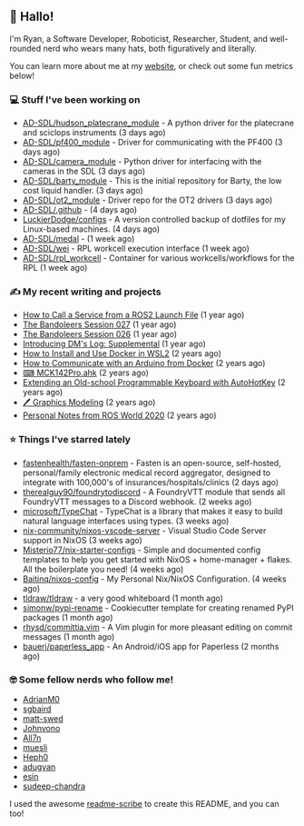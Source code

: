 ## 👋 Hallo!

I'm Ryan, a Software Developer, Roboticist, Researcher, Student, and well-rounded nerd who wears many hats, both figuratively and literally.

You can learn more about me at my [website](https://ryandlewis.dev), or check out some fun metrics below!

### 💻 Stuff I've been working on

- [AD-SDL/hudson_platecrane_module](https://github.com/AD-SDL/hudson_platecrane_module) - A python driver for the platecrane and sciclops instruments (3 days ago)
- [AD-SDL/pf400_module](https://github.com/AD-SDL/pf400_module) - Driver for communicating with the PF400  (3 days ago)
- [AD-SDL/camera_module](https://github.com/AD-SDL/camera_module) - Python driver for interfacing with the cameras in the SDL (3 days ago)
- [AD-SDL/barty_module](https://github.com/AD-SDL/barty_module) - This is the initial repository for Barty, the low cost liquid handler. (3 days ago)
- [AD-SDL/ot2_module](https://github.com/AD-SDL/ot2_module) - Driver repo for the OT2 drivers  (3 days ago)
- [AD-SDL/.github](https://github.com/AD-SDL/.github) -  (4 days ago)
- [LuckierDodge/configs](https://github.com/LuckierDodge/configs) - A version controlled backup of dotfiles for my Linux-based machines. (4 days ago)
- [AD-SDL/medal](https://github.com/AD-SDL/medal) -  (1 week ago)
- [AD-SDL/wei](https://github.com/AD-SDL/wei) - RPL workcell execution interface (1 week ago)
- [AD-SDL/rpl_workcell](https://github.com/AD-SDL/rpl_workcell) - Container for various workcells/workflows for the RPL (1 week ago)

### ✍ My recent writing and projects

- [How to Call a Service from a ROS2 Launch File](https://ryandlewis.dev/posts/callserviceinros2launch/) (1 year ago)
- [The Bandoleers Session 027](https://ryandlewis.dev/posts/ttrpg/thebandoleers027/) (1 year ago)
- [The Bandoleers Session 026](https://ryandlewis.dev/posts/ttrpg/thebandoleers026/) (1 year ago)
- [Introducing DM&#39;s Log: Supplemental](https://ryandlewis.dev/posts/ttrpg/introducingdmslog/) (1 year ago)
- [How to Install and Use Docker in WSL2](https://ryandlewis.dev/posts/howtowsldocker/) (2 years ago)
- [How to Communicate with an Arduino from Docker](https://ryandlewis.dev/posts/howtoarduinodocker/) (2 years ago)
- [⌨ MCK142Pro.ahk](https://ryandlewis.dev/projects/mck142pro/) (2 years ago)
- [Extending an Old-school Programmable Keyboard with AutoHotKey](https://ryandlewis.dev/posts/mck142pro/) (2 years ago)
- [🖊 Graphics Modeling](https://ryandlewis.dev/projects/graphics/) (2 years ago)
- [Personal Notes from ROS World 2020](https://ryandlewis.dev/posts/rosworld2020/) (2 years ago)

### ⭐ Things I've starred lately

- [fastenhealth/fasten-onprem](https://github.com/fastenhealth/fasten-onprem) - Fasten is an open-source, self-hosted, personal/family electronic medical record aggregator, designed to integrate with 100,000&#39;s of insurances/hospitals/clinics (2 days ago)
- [therealguy90/foundrytodiscord](https://github.com/therealguy90/foundrytodiscord) - A FoundryVTT module that sends all FoundryVTT messages to a Discord webhook. (2 weeks ago)
- [microsoft/TypeChat](https://github.com/microsoft/TypeChat) - TypeChat is a library that makes it easy to build natural language interfaces using types. (3 weeks ago)
- [nix-community/nixos-vscode-server](https://github.com/nix-community/nixos-vscode-server) - Visual Studio Code Server support in NixOS (3 weeks ago)
- [Misterio77/nix-starter-configs](https://github.com/Misterio77/nix-starter-configs) - Simple and documented config templates to help you get started with NixOS &#43; home-manager &#43; flakes. All the boilerplate you need! (4 weeks ago)
- [Baitinq/nixos-config](https://github.com/Baitinq/nixos-config) - My Personal Nix/NixOS Configuration. (4 weeks ago)
- [tldraw/tldraw](https://github.com/tldraw/tldraw) - a very good whiteboard (1 month ago)
- [simonw/pypi-rename](https://github.com/simonw/pypi-rename) - Cookiecutter template for creating renamed PyPI packages (1 month ago)
- [rhysd/committia.vim](https://github.com/rhysd/committia.vim) - A Vim plugin for more pleasant editing on commit messages (1 month ago)
- [bauerj/paperless_app](https://github.com/bauerj/paperless_app) - An Android/iOS app for Paperless (2 months ago)

### 🤓 Some fellow nerds who follow me!

- [AdrianM0](https://github.com/AdrianM0)
- [sgbaird](https://github.com/sgbaird)
- [matt-swed](https://github.com/matt-swed)
- [Johnvono](https://github.com/Johnvono)
- [All7n](https://github.com/All7n)
- [muesli](https://github.com/muesli)
- [Heph0](https://github.com/Heph0)
- [adugyan](https://github.com/adugyan)
- [esin](https://github.com/esin)
- [sudeep-chandra](https://github.com/sudeep-chandra)

I used the awesome [readme-scribe](https://github.com/muesli/readme-scribe) to create this README, and you can too!
